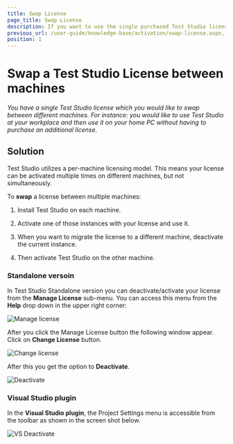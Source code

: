 ```yaml
---
title: Swap License
page_title: Swap License
description: If you want to use the single purchased Test Studio license on multiple machines, it can be swapped between the different machines. 
previous_url: /user-guide/knowledge-base/activation/swap-license.aspx, /user-guide/knowledge-base/activation/swap-license
position: 1
---
```

# Swap a Test Studio License between machines #

*You have a single Test Studio license which you would like to swap between different machines. For instance: you would like to use Test Studio at your workplace and then use it on your home PC without having to purchase an additional license.*

## Solution ##

Test Studio utilizes a per-machine licensing model. This means your license can be activated multiple times on different machines, but not simultaneously.

To **swap** a license between multiple machines:

1. Install Test Studio on each machine.

2. Activate one of those instances with your license and use it.

3. When you want to migrate the license to a different machine, deactivate the current instance.

4. Then activate Test Studio on the other machine.

### Standalone versoin ###

In Test Studio Standalone version you can deactivate/activate your license from the **Manage License** sub-menu. You can access this menu from the **Help** drop down in the upper right corner:

![Manage license][1]

After you click the Manage License button the following window appear. Click on **Change License** button.

![Change license][2]

After this you get the option to **Deactivate**.

![Deactivate][3]

### Visual Studio plugin ###

In the **Visual Studio plugin**, the Project Settings menu is accessible from the toolbar as shown in the screen shot below.

![VS Deactivate][4]

[1]: /img/knowledge-base/activation-kb/change-trial-purchase/fig1.png
[2]: /img/knowledge-base/activation-kb/swap-license/fig2.png
[3]: /img/knowledge-base/activation-kb/swap-license/fig3.png
[4]: /img/knowledge-base/activation-kb/swap-license/fig4.png
